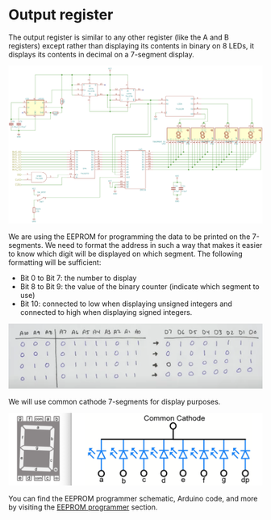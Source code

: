 # Output register
The output register is similar to any other register (like the A and B registers) except rather than displaying its contents in binary on 8 LEDs, it displays its contents in decimal on a 7-segment display. <br/>

<div style="text-align:center"><img src="./schematics/output%20.png" class="full-width"/></div> 

We are using the EEPROM for programming the data to be printed on the 7-segments. 
We need to format the address in such a way that makes it easier to know which digit will be displayed on which segment. The following formatting will be sufficient: 
<ul>
<li>Bit 0 to Bit 7: the number to display </li>
<li>Bit 8 to Bit 9: the value of the binary counter (indicate which segment to use)</li>
<li>Bit 10: connected to low when displaying unsigned integers and connected to high when displaying signed integers. </li>
</ul>
<div style="text-align:center"><img src="./schematics/address%20decoding.png" class="full-width"/></div> 

We will use common cathode 7-segments for display purposes.

<div style="text-align:center"><img src="./schematics/7-segment-CC-Pinout.png" class="full-width"/></div> 

You can find the EEPROM programmer schematic, Arduino code, and more by visiting the [EEPROM programmer](/EEPROM%20programmer/) section.